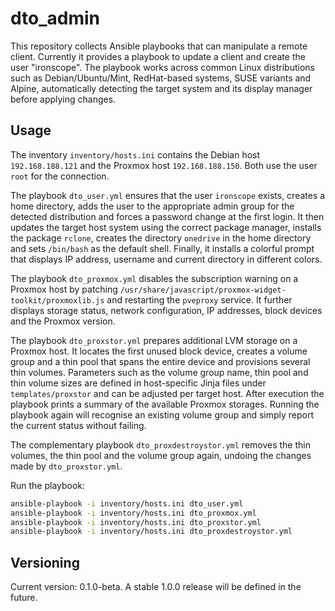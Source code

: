 # dto_admin

This repository collects Ansible playbooks that can manipulate a remote client.
Currently it provides a playbook to update a client and create the user "ironscope".
The playbook works across common Linux distributions such as Debian/Ubuntu/Mint,
RedHat-based systems, SUSE variants and Alpine, automatically detecting the
target system and its display manager before applying changes.

## Usage

The inventory `inventory/hosts.ini` contains the Debian host `192.168.188.121` and the Proxmox host `192.168.188.150`. Both use
the user `root` for the connection.

The playbook `dto_user.yml` ensures that the user `ironscope` exists, creates a home directory,
adds the user to the appropriate admin group for the detected distribution and forces a
password change at the first login.
It then updates the target host system using the correct package manager, installs the
package `rclone`, creates the directory `onedrive` in the home directory and sets `/bin/bash`
as the default shell. Finally, it installs a colorful prompt that displays IP address,
username and current directory in different colors.

The playbook `dto_proxmox.yml` disables the subscription warning on a Proxmox host by patching `/usr/share/javascript/proxmox-widget-toolkit/proxmoxlib.js` and restarting the `pveproxy` service. It further displays storage status, network configuration, IP addresses, block devices and the Proxmox version.

The playbook `dto_proxstor.yml` prepares additional LVM storage on a Proxmox host. It locates the first unused block device, creates a volume group and a thin pool that spans the entire device and provisions several thin volumes. Parameters such as the volume group name, thin pool and thin volume sizes are defined in host-specific Jinja files under `templates/proxstor` and can be adjusted per target host. After execution the playbook prints a summary of the available Proxmox storages. Running the playbook again will recognise an existing volume group and simply report the current status without failing.

The complementary playbook `dto_proxdestroystor.yml` removes the thin volumes, the thin pool and the volume group again, undoing the changes made by `dto_proxstor.yml`.

Run the playbook:

```bash
ansible-playbook -i inventory/hosts.ini dto_user.yml
ansible-playbook -i inventory/hosts.ini dto_proxmox.yml
ansible-playbook -i inventory/hosts.ini dto_proxstor.yml
ansible-playbook -i inventory/hosts.ini dto_proxdestroystor.yml
```

## Versioning

Current version: 0.1.0-beta. A stable 1.0.0 release will be defined in the future.
